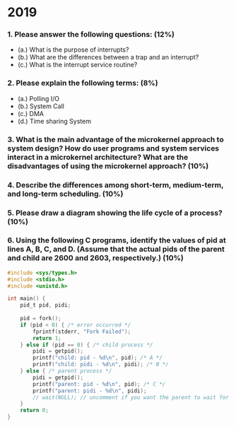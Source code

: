 # 2019

### 1. Please answer the following questions: (12%) 

- (a.) What is the purpose of interrupts?
- (b.) What are the differences between a trap and an interrupt?
- (c.) What is the interrupt service routine? 

### 2. Please explain the following terms: (8%) 
- (a.) Polling I/O
- (b.) System Call
- (c.) DMA
- (d.) Time sharing System 


### 3. What is the main advantage of the microkernel approach to system design? How do user programs and system services interact in a microkernel architecture? What are the disadvantages of using the microkernel approach? (10%) 


### 4. Describe the differences among short-term, medium-term, and long-term scheduling. (10%) 


### 5. Please draw a diagram showing the life cycle of a process? (10%) 


### 6. Using the following C programs, identify the values of pid at lines A, B, C, and D. (Assume that the actual pids of the parent and child are 2600 and 2603, respectively.) (10%) 

```c
#include <sys/types.h>
#include <stdio.h>
#include <unistd.h>

int main() {
    pid_t pid, pidi;
    
    pid = fork(); 
    if (pid < 0) { /* error occurred */
        fprintf(stderr, "Fork Failed");
        return 1;
    } else if (pid == 0) { /* child process */
        pidi = getpid();
        printf("child: pid - %d\n", pid); /* A */
        printf("child: pidi - %d\n", pidi); /* B */
    } else { /* parent process */
        pidi = getpid();
        printf("parent: pid - %d\n", pid); /* C */
        printf("parent: pidi - %d\n", pidi);
        // wait(NULL); // uncomment if you want the parent to wait for child
    }
    return 0;
}
```
